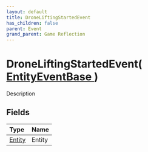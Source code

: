 ```yaml
---
layout: default
title: DroneLiftingStartedEvent
has_children: false
parent: Event
grand_parent: Game Reflection
---
```

# DroneLiftingStartedEvent( [ EntityEventBase ](/docs/game-reflection/events/entity_event_base) )
Description 

## Fields

| Type | Name |
|:-------------|:--------------|
| [Entity](/docs/game-reflection/classes/entity) | Entity |

